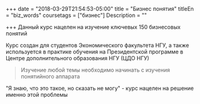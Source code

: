 +++
date = "2018-03-29T21:54:53-05:00"
title = "Бизнес понятия"
titleEn = "biz_words"
coursetags = ["бизнес"]
Description = ""

+++
Данный курс нацелен на изучение ключевых 150 бизнесовых понятий

Курс создан для студентов Экономического факультета НГУ, а также используется в практике обучения на Президентской программе в Центре дополнительного образования НГУ (ЦДО НГУ)

<blockquote>Изучение любой темы необходимо начинать с изучения понятийного аппарата</blockquote>

"Я знаю, что это такое, но сказать не могу" - курс нацелен на решение именно этой проблемы